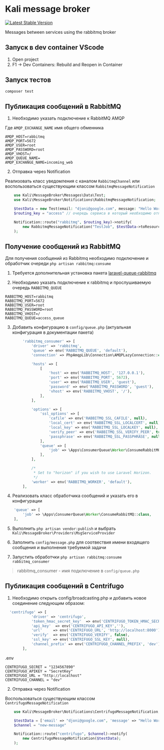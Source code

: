 # Kali message broker

<a href="https://packagist.org/packages/a-mazalov/kali-message-broker"><img src="https://img.shields.io/packagist/v/a-mazalov/kali-message-broker" alt="Latest Stable Version"></a>

Messages between services using the rabbitmq broker

## Запуск в dev container VScode
1. Open project
2. F1 -> Dev Containers: Rebuild and Reopen in Container

## Запуск тестов
```sh
composer test
```

## Публикация сообщений в RabbitMQ

1. Необходимо указать подключение к RabbitMQ AMQP

Где ```AMQP_EXCHANGE_NAME``` имя общего обменника

```properties
AMQP_HOST=rabbitmq
AMQP_PORT=5672
AMQP_USER=root
AMQP_PASSWORD=root
AMQP_VHOST=/
AMQP_QUEUE_NAME=
AMQP_EXCHANGE_NAME=incoming_web
```

2. Отправка через Notification

Реализовать класс уведомления с каналом ```RabbitmqChannel``` или воспользоваться существующим классом ```RabbitmqMessageNotification```

```php
    use Kali\MessageBroker\Messages\Data\Test;
    use Kali\MessageBroker\Notifications\RabbitmqMessageNotification;

    $testData = new Test(email: "djoni@google.com", message: "Hello World!");
    $routing_key = "access" // очередь сервиса в который необходимо отправить сообщение. Роутинг настраивается через Exchange в админке RabbitMQ 

    Notification::route("rabbitmq", $routing_key)->notify(
        new RabbitmqMessageNotification("TestJob", $testData->toResource())
    );
```



## Получение сообщений из RabbitMQ

Для получения сообщений из Rabbitmq необходимо подключение и обработчик очереди ```php artisan rabbitmq:consume```

1. Требуется дополнительная установка пакета [laravel-queue-rabbitmq](https://github.com/vyuldashev/laravel-queue-rabbitmq)

2. Необходимо указать подключение к rabbitmq и прослушиваемую очередь ```RABBITMQ_QUEUE```

```properties
RABBITMQ_HOST=rabbitmq
RABBITMQ_PORT=5672
RABBITMQ_USER=root
RABBITMQ_PASSWORD=root
RABBITMQ_VHOST=/
RABBITMQ_QUEUE=access_queue
```

3. Добавить конфигурацию в ```config/queue.php``` (актуальная конфигурация в документации пакета)

```php
        'rabbitmq_consumer' => [
            'driver' => 'rabbitmq',
            'queue' => env('RABBITMQ_QUEUE', 'default'),
            'connection' => PhpAmqpLib\Connection\AMQPLazyConnection::class,

            'hosts' => [
                [
                    'host' => env('RABBITMQ_HOST', '127.0.0.1'),
                    'port' => env('RABBITMQ_PORT', 5672),
                    'user' => env('RABBITMQ_USER', 'guest'),
                    'password' => env('RABBITMQ_PASSWORD', 'guest'),
                    'vhost' => env('RABBITMQ_VHOST', '/'),
                ],
            ],

            'options' => [
                'ssl_options' => [
                    'cafile' => env('RABBITMQ_SSL_CAFILE', null),
                    'local_cert' => env('RABBITMQ_SSL_LOCALCERT', null),
                    'local_key' => env('RABBITMQ_SSL_LOCALKEY', null),
                    'verify_peer' => env('RABBITMQ_SSL_VERIFY_PEER', true),
                    'passphrase' => env('RABBITMQ_SSL_PASSPHRASE', null),
                ],
                'queue' => [
                    'job' => \Apps\ConsumerQueue\Worker\ConsumeRabbitMQ::class,
                ],
            ],

            /*
             * Set to "horizon" if you wish to use Laravel Horizon.
             */
            'worker' => env('RABBITMQ_WORKER', 'default'),
        ],
```

4. Реализовать класс обработчика сообщений и указать его в конфигурации

```php
    'queue' => [
        'job' => \Apps\ConsumerQueue\Worker\ConsumeRabbitMQ::class,
    ],
```

5. Выполнить ```php artisan vendor:publish``` и выбрать ```Kali\MessageBroker\Providers\MsgServiceProvider```

6. Заполнить ```config/message.php``` для соотвествия имени входящего сообщения и выполнения требуемой задачи

7. Запустить обработчки ```php artisan rabbitmq:consume rabbitmq_consumer```

> rabbitmq_consumer - имя подключение в ```config/queue.php```

## Публикация сообщений в Centrifugo

1. Необходимо открыть config/broadcasting.php и добавить новое соединение следующим образом:

```php 
  'centrifugo' => [
            'driver' => 'centrifugo',
            'token_hmac_secret_key'  => env('CENTRIFUGO_TOKEN_HMAC_SECRET_KEY',''),
            'api_key'  => env('CENTRIFUGO_API_KEY',''),
            'url'     => env('CENTRIFUGO_URL', 'http://localhost:8000'), 
            'verify'  => env('CENTRIFUGO_VERIFY', false), 
            'ssl_key' => env('CENTRIFUGO_SSL_KEY', null),
            'channel_prefix' => env('CENTRIFUGO_CHANNEL_PREFIX', 'dev'),
        ],
```

.env
```properties
CENTRIFUGO_SECRET = "1234567890"
CENTRIFUGO_APIKEY = "SecretKey"
CENTRIFUGO_URL = "http://localhost"
CENTRIFUGO_CHANNEL = "dev"
```

2. Отправка через Notification

Воспользоваться существующим классом ```CentrifugoMessageNotification```

```php
    use Kali\MessageBroker\Notifications\CentrifugoMessageNotification;

    $testData = ['email' => "djoni@google.com", 'message' => "Hello World!"];
    $channel = "new-message" 

    Notification::route("centrifugo", $channel)->notify(
        new CentrifugoMessageNotification($testData);
    );
```
